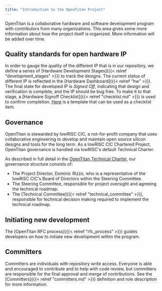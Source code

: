 ```yaml
---
title: "Introduction to the OpenTitan Project"
---
```


OpenTitan is a collaborative hardware and software development program with contributors from many organizations.
This area gives some more information about how the project itself is organized.
More information will be added over time.

## Quality standards for open hardware IP

In order to gauge the quality of the different IP that is in our repository, we define a series of [Hardware Development Stages]({{< relref "development_stages" >}}) to track the designs.
The current status of different IP is reflected in the [Hardware Dashboard]({{< relref "hw" >}}).
The final state for developed IP is *Signed Off*, indicating that design and verification is complete, and the IP should be bug free.
To make it to that stage, a [Hardware Signoff Checklist]({{< relref "checklist.md" >}}) is used to confirm completion.
[Here](https://github.com/lowRISC/opentitan/blob/master/doc/project/ip_checklist.md.tpl) is a template that can be used as a checklist item.

## Governance

OpenTitan is stewarded by lowRISC CIC, a not-for-profit company that uses collaborative engineering to develop and maintain open source silicon designs and tools for the long term.
As a lowRISC CIC Chartered Project, OpenTitan governance is handled via lowRISC's default Technical Charter.

As described in full detail in the [OpenTitan Technical Charter](https://static.opentitan.org/technical-charter.pdf), our governance structure consists of:
* The Project Director, Dominic Rizzo, who is a representative of the lowRISC CIC's Board of Directors within the Steering Committee.
* The Steering Committee, responsible for project oversight and agreeing the technical roadmap.
* The [Technical Committee]({{< relref "technical_committee" >}}), responsible for technical decision making required to implement the technical roadmap.

## Initiating new development

The [OpenTitan RFC process]({{< relref "rfc_process" >}}) guides developers on how to initiate new development within the program.

## Committers

Committers are individuals with repository write access.
Everyone is able and encouraged to contribute and to help with code review, but committers are responsible for the final approval and merge of contributions.
See the [Committers]({{< relref "committers.md" >}}) definition and role description for more information.
